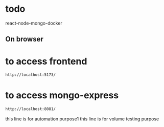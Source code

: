 # todo
react-node-mongo-docker

## On browser
# to access frontend
```bash
http://localhost:5173/
```

# to access mongo-express
```bash
http://localhost:8081/
```

this line is for automation purpose1
this line is for volume testing purpose
